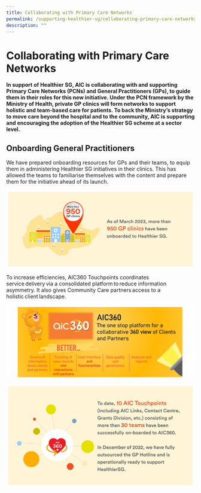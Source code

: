 ```yaml
---
title: Collaborating with Primary Care Networks
permalink: /supporting-healthier-sg/collaborating-primary-care-networks/
description: ""
---
```

# Collaborating with Primary Care Networks
**In support of Healthier SG, AIC is collaborating with and supporting Primary Care Networks (PCNs) and General Practitioners (GPs), to guide them in their roles for this new initiative. Under the PCN framework by the Ministry of Health, private GP clinics will form networks to support holistic and team-based care for patients. To back the Ministry’s strategy to move care beyond the hospital and to the community, AIC is supporting and encouraging the adoption of the Healthier SG scheme at a sector level.**

## Onboarding General Practitioners
We have prepared onboarding resources for GPs and their teams, to equip them in administering Healthier SG initiatives in their clinics. This has allowed the teams to familiarise themselves with the content and prepare them for the initiative ahead of its launch.

![](/images/collaborating-pcn-image1.png)

To increase efficiencies, AIC360 Touchpoints coordinates service delivery via a consolidated platform to reduce information asymmetry. It also gives Community Care partners access to a holistic client landscape.

![](/images/collaborating-pcn-image2.png)

![](/images/collaborating-pcn-image3.png)
